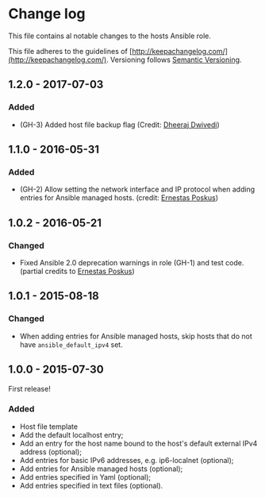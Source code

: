 # Change log

This file contains al notable changes to the hosts Ansible role.

This file adheres to the guidelines of [http://keepachangelog.com/](http://keepachangelog.com/). Versioning follows [Semantic Versioning](http://semver.org/).

## 1.2.0 - 2017-07-03

### Added

- (GH-3) Added host file backup flag (Credit: [Dheeraj Dwivedi](https://github.com/dheerajdwivedi))

## 1.1.0 - 2016-05-31

### Added

- (GH-2) Allow setting the network interface and IP protocol when adding entries for Ansible managed hosts. (credit: [Ernestas Poskus](https://github.com/ernestas-poskus))


## 1.0.2 - 2016-05-21

### Changed

- Fixed Ansible 2.0 deprecation warnings in role (GH-1) and test code. (partial credits to [Ernestas Poskus](https://github.com/ernestas-poskus))

## 1.0.1 - 2015-08-18

### Changed

- When adding entries for Ansible managed hosts, skip hosts that do not have `ansible_default_ipv4` set.

## 1.0.0 - 2015-07-30

First release!

### Added

- Host file template
- Add the default localhost entry;
- Add an entry for the host name bound to the host's default external IPv4 address (optional);
- Add entries for basic IPv6 addresses, e.g. ip6-localnet (optional);
- Add entries for Ansible managed hosts (optional);
- Add entries specified in Yaml (optional);
- Add entries specified in text files (optional).

